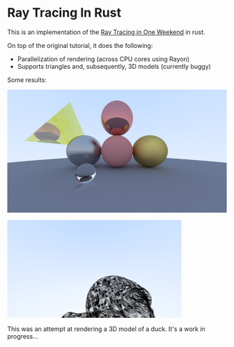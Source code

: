 # Ray Tracing In Rust

This is an implementation of the [Ray Tracing in One Weekend](https://raytracing.github.io/books/RayTracingInOneWeekend.html) in rust. 

On top of the original tutorial, it does the following:
- Parallelization of rendering (across CPU cores using Rayon)
- Supports triangles and, subsequently, 3D models (currently buggy)

Some results:

![Balls and a metallic triangle](./highres3.png)

![Poorly rendered duck](./image.png)

This was an attempt at rendering a 3D model of a duck. It's a work in progress...